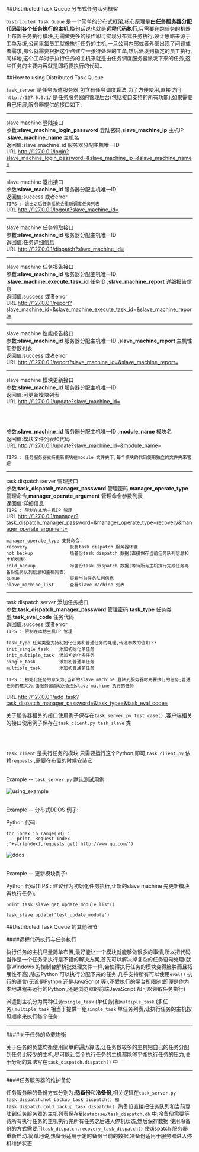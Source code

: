 
##Distributed Task Queue 分布式任务队列框架

  `Distributed Task Queue` 是一个简单的分布式框架,核心原理是**由任务服务器分配代码到各个任务执行的主机**,换句话说也就是**远程代码执行**,只需要在跑任务的机器上布置任务执行模块,无需做更多的操作即可实现分布式任务执行.设计思路来源于工单系统,公司里每员工就像执行任务的主机,一旦公司内部或者外部出现了问题或者需求,那么就需要根据这个点建立一张待处理的工单,然后派发到指定的员工执行,同样地,这个工单对于执行任务的主机来就是由任务调度服务器派发下来的任务,这些任务的主要内容就是即将要执行的代码..
  
##How to using Distributed Task Queue 

  `task_server` 是任务派遣服务器,包含有任务调度算法,为了方便使用,直接访问`http://127.0.0.1/` 是任务服务器的管理后台(包括接口支持的所有功能),如果需要自己拓展,服务器提供的接口如下:<br/>
  
---

  slave machine 登陆接口<br/>
  参数:**slave_machine_login_password** 登陆密码,**slave_machine_ip** 主机IP ,**slave_machine_name** 主机名<br/>
  返回值:slave_machine_id 服务器分配主机唯一ID <br/>
  URL  http://127.0.0.1/login?slave_machine_login_password=&slave_machine_ip=&slave_machine_name=<br/>
  
---
  
  slave machine 退出接口<br/>
  参数:**slave_machine_id** 服务器分配主机唯一ID <br/>
  返回值:success 或者error <br/>
  `TIPS : 退出之后任务系统会重新调度任务列表`<br/>
  URL  http://127.0.0.1/logout?slave_machine_id=<br/>
  
---

  slave machine 任务领取接口<br/>
  参数:**slave_machine_id** 服务器分配主机唯一ID <br/>
  返回值:任务详细信息<br/>
  URL  http://127.0.0.1/dispatch?slave_machine_id=<br/>
  
---
  
  slave machine 任务报告接口<br/>
  参数:**slave_machine_id** 服务器分配主机唯一ID ,**slave_machine_execute_task_id** 任务ID ,**slave_machine_report** 详细报告信息<br/>
  返回值:success 或者error <br/>
  URL  http://127.0.0.1/report?slave_machine_id=&slave_machine_execute_task_id=&slave_machine_report=<br/>
    
---
  
  slave machine 性能报告接口<br/>
  参数:**slave_machine_id** 服务器分配主机唯一ID ,**slave_machine_report** 主机性能参数列表<br/>
  返回值:success 或者error <br/>
  URL  http://127.0.0.1/report?slave_machine_id=&slave_machine_report=<br/>
    
---
  
  slave machine 模块更新接口<br/>
  参数:**slave_machine_id** 服务器分配主机唯一ID <br/>
  返回值:可更新模块列表 <br/>
  URL  http://127.0.0.1/update?slave_machine_id=<br/>
  
  <br/><br/>
  
  参数:**slave_machine_id** 服务器分配主机唯一ID ,**module_name** 模块名<br/>
  返回值:模块文件列表和代码 <br/>
  URL  http://127.0.0.1/update?slave_machine_id=&module_name=<br/>
    
  `TIPS : 任务服务器支持更新模块在module 文件夹下,每个模块的代码使用独立的文件夹来管理`
    
---

  task dispatch server 管理接口<br/>
  参数:**task_dispatch_manager_password** 管理密码,**manager_operate_type** 管理命令,**manager_operate_argument** 管理命令参数列表<br/>
  返回值:详细信息<br/>
  `TIPS : 限制在本地主机IP 管理`<br/>
  URL  http://127.0.0.1/manager?task_dispatch_manager_password=&manager_operate_type=recovery&manager_operate_argument=<br/>
    
    manager_operate_type 支持命令:
    recovery                恢复task dispatch 服务器环境
    hot_backup              热备份task dispatch 数据(直接保存当前任务队列信息和主机列表)
    cold_backup             冷备份task dispatch 数据(等待所有主机执行完成任务再备份任务队列信息和主机列表)
    queue                   查看当前任务队列信息
    slave_machine_list      查看slave machine 列表
    
---

  task dispatch server 添加任务接口<br/>
  参数:**task_dispatch_manager_password** 管理密码,**task_type** 任务类型,**task_eval_code** 任务代码<br/>
  返回值:success 或者error<br/>
  `TIPS : 限制在本地主机IP 管理`<br/>
  
    task_type 任务类型支持初始化任务和普通任务的处理,传递参数的值如下:
    init_single_task    添加初始化单任务
    init_multiple_task  添加初始化多任务
    single_task         添加初普通单任务
    multiple_task       添加初普通多任务
  
    TIPS : 初始化任务的意义为,当新的slave machine 登陆到服务器时先要执行的任务;普通任务的意义为,由服务器自动分配到slave machine 执行的任务
  
  URL  http://127.0.0.1/add_task?task_dispatch_manager_password=&task_type=&task_eval_code=<br/>
  
  关于服务器相关的接口使用例子保存在`task_server.py test_case()` ,客户端相关的接口使用例子保存在`task_client.py task_slave` 类
  
  <br/><br/>
  
  `task_client` 是执行任务的模块,只需要运行这个Python 即可,`task_client.py` 依赖`requests` ,需要在布置的时候安装它<br/><br/>


  Example -- `task_server.py` 默认测试用例:<br/>

  ![using_example](https://raw.githubusercontent.com/lcatro/Distributed-Task-Queue/master/readme_pic/using_example.png)<br/><br/>


  Example -- 分布式DDOS 例子:<br/>

  Python 代码:
  
    for index in range(50) :
        print 'Request Index :'+str(index),requests.get('http://www.qq.com/')

  ![ddos](https://raw.githubusercontent.com/lcatro/Distributed-Task-Queue/master/readme_pic/ddos.png)<br/><br/>


  Example -- 更新模块例子:<br/>

  Python 代码(TIPS : 建议作为初始化任务执行,让新的slave machine 先更新模块再执行任务):

    print task_slave.get_update_module_list()
    
    task_slave.update('test_update_module')


##Distributed Task Queue 的其他细节

####远程代码执行与任务执行

  执行任务的主机尽量简单布置,最好能让一个模块就能够做很多的事情,所以把代码当作是一个任务来执行是不错的解决方案,首先可以解决掉复杂的任务语句处理(就像Windows 的控制台解析批处理文件一样,会使得执行任务的模块变得臃肿而且拓展性不高),除去Python 可以执行分配下来的任务,几乎支持所有可以使用`eval()` 执行的语言(无论是Python 还是JavaScript 等),不受执行的平台所限制(即便是作为本地进程来运行的Python ,还是浏览器的前端JavaScript 都可以领取任务执行)<br/>

  派遣到主机分为两种任务:`single_task` (单任务)和`multiple_task` (多任务),`multiple_task` 相当于提供一组`single_task` 单任务列表,让执行任务的主机按照顺序来执行每个任务

---

####关于任务的负载均衡

  关于任务的负载均衡使用简单的遍历算法,让任务数较多的主机把自己的任务分配到任务比较少的主机,尽可能让每个执行任务的主机都能够平衡执行任务的压力,关于分配的算法写在`task_dispatch.dispatch()` 中

---

####任务服务器的维护备份

  任务服务器的备份方式分别为:**热备份**和**冷备份**,相关逻辑在`task_server.py task_dispatch.hot_backup_task_dispatch() 和task_dispatch.cold_backup_task_dispatch()` ,热备份直接把任务队列和当前登陆到任务服务器的主机列表保存到`database/task_dispatch.db` 中;冷备份需要等待所有执行任务的主机执行完所有任务之后进入停机状态,然后保存数据,使用冷备份的方式需要用`task_dispatch.recovery_task_dispatch()` 使dispatch 服务器重新启动.简单地说,热备份适用于定时备份当前的数据,冷备份适用于服务器进入停机维护状态

